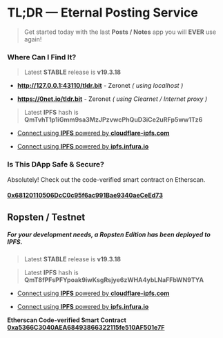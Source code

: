# TL;DR — Eternal Posting Service

> Get started today with the last __Posts / Notes__ app you will __EVER__ use again!

### Where Can I Find It?

> Latest __STABLE__ release is __v19.3.18__

- __http://127.0.0.1:43110/tldr.bit__ - Zeronet _( using localhost )_

- __https://0net.io/tldr.bit__ - Zeronet _( using Clearnet / Internet proxy )_

> Latest __IPFS__ hash is __QmTvhT1p1iGmm9sa3MzJPzvwcPhQuD3iCe2uRFp5ww1Tz6__

- [Connect using __IPFS__ powered by __cloudflare-ipfs.com__](https://cloudflare-ipfs.com/ipfs/QmTvhT1p1iGmm9sa3MzJPzvwcPhQuD3iCe2uRFp5ww1Tz6/)

- [Connect using __IPFS__ powered by __ipfs.infura.io__](https://ipfs.infura.io/ipfs/QmTvhT1p1iGmm9sa3MzJPzvwcPhQuD3iCe2uRFp5ww1Tz6/)

### Is This DApp Safe & Secure?

Absolutely! Check out the code-verified smart contract on Etherscan.

#### [0x68120110506DcC0c95f6ac991Bae9340aeCeEd73](https://etherscan.io/address/0x68120110506DcC0c95f6ac991Bae9340aeCeEd73#code)

## Ropsten / Testnet

##### For your development needs, a Ropsten Edition has been deployed to IPFS.

> Latest __STABLE__ release is __v19.3.18__

> Latest __IPFS__ hash is __QmT8fPFsPFYpoak9iwKsgRsjye6zWHA4ybLNaFFbWN9TYA__

- [Connect using __IPFS__ powered by __cloudflare-ipfs.com__](https://cloudflare-ipfs.com/ipfs/QmT8fPFsPFYpoak9iwKsgRsjye6zWHA4ybLNaFFbWN9TYA/)

- [Connect using __IPFS__ powered by __ipfs.infura.io__](https://ipfs.infura.io/ipfs/QmT8fPFsPFYpoak9iwKsgRsjye6zWHA4ybLNaFFbWN9TYA/)

__Etherscan Code-verified Smart Contract__  
__[0xa5366C3040AEA68493866322115fe510AF501e7F](https://ropsten.etherscan.io/address/0xa5366C3040AEA68493866322115fe510AF501e7F#code)__
